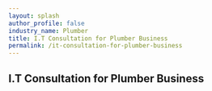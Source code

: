 ```yaml
---
layout: splash 
author_profile: false 
industry_name: Plumber
title: I.T Consultation for Plumber Business
permalink: /it-consultation-for-plumber-business
---
```


## I.T Consultation for Plumber Business